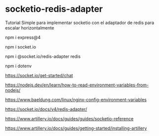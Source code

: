 # socketio-redis-adapter
Tutorial Simple para implementar socketio con el adaptador de redis para escalar horizontalmente

npm i express@4

npm i socket.io

npm i @socket.io/redis-adapter redis

npm i dotenv

https://socket.io/get-started/chat

https://nodejs.dev/en/learn/how-to-read-environment-variables-from-nodejs/

https://www.baeldung.com/linux/nginx-config-environment-variables

https://socket.io/docs/v4/redis-adapter/

https://www.artillery.io/docs/guides/guides/socketio-reference

https://www.artillery.io/docs/guides/getting-started/installing-artillery